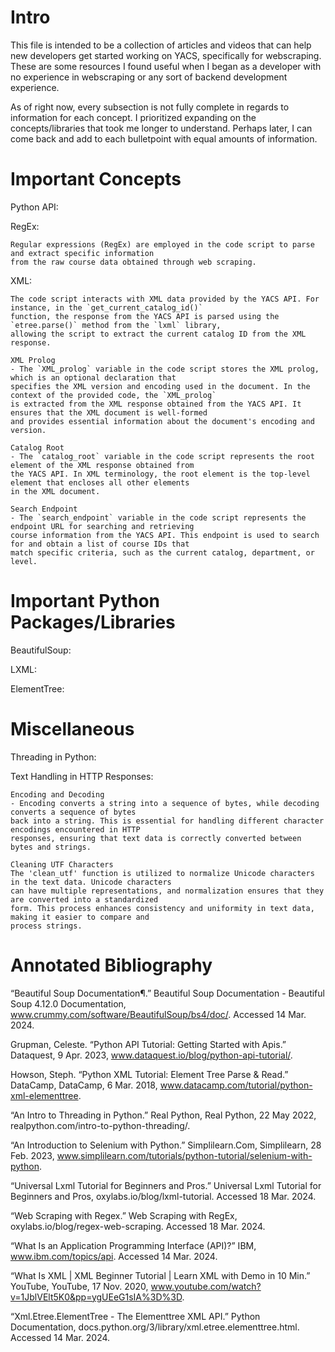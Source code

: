 # Intro 
This file is intended to be a collection of articles and videos that can help new developers get started 
    working on YACS, specifically for webscraping. These are some resources I found useful when I began
    as a developer with no experience in webscraping or any sort of backend development experience. 

As of right now, every subsection is not fully complete in regards to information for each concept. I 
    prioritized expanding on the concepts/libraries that took me longer to understand. Perhaps later,
    I can come back and add to each bulletpoint with equal amounts of information.

# Important Concepts
Python API:


RegEx:

    Regular expressions (RegEx) are employed in the code script to parse and extract specific information 
    from the raw course data obtained through web scraping. 

XML:

    The code script interacts with XML data provided by the YACS API. For instance, in the `get_current_catalog_id()` 
    function, the response from the YACS API is parsed using the `etree.parse()` method from the `lxml` library, 
    allowing the script to extract the current catalog ID from the XML response.

    XML Prolog
    - The `XML_prolog` variable in the code script stores the XML prolog, which is an optional declaration that 
    specifies the XML version and encoding used in the document. In the context of the provided code, the `XML_prolog` 
    is extracted from the XML response obtained from the YACS API. It ensures that the XML document is well-formed          
    and provides essential information about the document's encoding and version.

    Catalog Root
    - The `catalog_root` variable in the code script represents the root element of the XML response obtained from 
    the YACS API. In XML terminology, the root element is the top-level element that encloses all other elements 
    in the XML document. 

    Search Endpoint
    - The `search_endpoint` variable in the code script represents the endpoint URL for searching and retrieving 
    course information from the YACS API. This endpoint is used to search for and obtain a list of course IDs that
    match specific criteria, such as the current catalog, department, or level. 


# Important Python Packages/Libraries
BeautifulSoup:


LXML:


ElementTree:


# Miscellaneous 
Threading in Python:


Text Handling in HTTP Responses:

    Encoding and Decoding
    - Encoding converts a string into a sequence of bytes, while decoding converts a sequence of bytes 
    back into a string. This is essential for handling different character encodings encountered in HTTP 
    responses, ensuring that text data is correctly converted between bytes and strings.

    Cleaning UTF Characters
    The 'clean_utf' function is utilized to normalize Unicode characters in the text data. Unicode characters 
    can have multiple representations, and normalization ensures that they are converted into a standardized 
    form. This process enhances consistency and uniformity in text data, making it easier to compare and 
    process strings.
    



# Annotated Bibliography
“Beautiful Soup Documentation¶.” Beautiful Soup Documentation - Beautiful Soup 4.12.0 Documentation, 
        www.crummy.com/software/BeautifulSoup/bs4/doc/. Accessed 14 Mar. 2024. 
        
Grupman, Celeste. “Python API Tutorial: Getting Started with Apis.” Dataquest, 9 Apr. 2023, 
        www.dataquest.io/blog/python-api-tutorial/. 

Howson, Steph. “Python XML Tutorial: Element Tree Parse & Read.” DataCamp, DataCamp, 6 Mar. 2018, 
        www.datacamp.com/tutorial/python-xml-elementtree. 
        
“An Intro to Threading in Python.” Real Python, Real Python, 22 May 2022, 
        realpython.com/intro-to-python-threading/. 
        
“An Introduction to Selenium with Python.” Simplilearn.Com, Simplilearn, 28 Feb. 2023, 
        www.simplilearn.com/tutorials/python-tutorial/selenium-with-python. 

“Universal Lxml Tutorial for Beginners and Pros.” Universal Lxml Tutorial for Beginners and Pros, 
        oxylabs.io/blog/lxml-tutorial. Accessed 18 Mar. 2024. 

“Web Scraping with Regex.” Web Scraping with RegEx, oxylabs.io/blog/regex-web-scraping. Accessed 18 
        Mar. 2024. 
        
“What Is an Application Programming Interface (API)?” IBM, www.ibm.com/topics/api. Accessed 14 Mar. 2024. 

“What Is XML | XML Beginner Tutorial | Learn XML with Demo in 10 Min.” YouTube, YouTube, 17 Nov. 2020, 
        www.youtube.com/watch?v=1JblVElt5K0&pp=ygUEeG1sIA%3D%3D. 
        
“Xml.Etree.ElementTree - The Elementtree XML API.” Python Documentation, 
        docs.python.org/3/library/xml.etree.elementtree.html. Accessed 14 Mar. 2024. 
